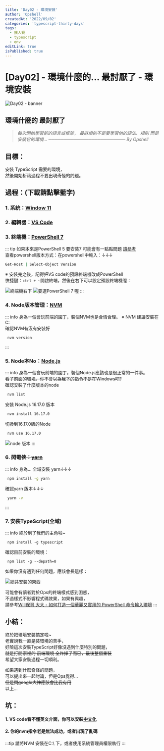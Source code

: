 ```yaml
---
title: 'Day02 - 環境安裝'
author: 'Opshell'
createdAt: '2022/09/02'
categories: 'typescript-thirty-days'
tags:
  - 鐵人賽
  - typescript
  - env
editLink: true
isPublished: true
---
```


# [Day02] - 環境什麼的... 最討厭了 - 環境安裝
![Day02 - banner](https://ithelp.ithome.com.tw/upload/images/20220902/20109918e4fpAeFASa.jpg)

## 環境什麼的 最討厭了
> *每次開始學習新的語言或框架，*
> *最麻煩的不是要學習他的語法、規則*
> *而是安裝它的環境...*
> *───────────────────────── By Opshell*

## 目標：
安裝 TypeScript 需要的環境，<br />
然後開始祈禱過程不要出現奇怪的問題。


## 過程：(下載請點擊藍字)
### 1. 系統：[Window 11](https://www.microsoft.com/zh-tw/software-download/windows11)
### 2. 編輯器：[VS Code](https://code.visualstudio.com/)
### 3. 終端機：[PowerShell 7](https://docs.microsoft.com/zh-tw/powershell/scripting/install/installing-powershell-on-windows?view=powershell-7.2)
::: tip
   如果本來是PowerShell 5 要安裝7 可能會有一點點問題 [請參考](https://docs.microsoft.com/zh-tw/powershell/scripting/whats-new/migrating-from-windows-powershell-51-to-powershell-7?view=powershell-7.2)<br />
   查看powershell版本方式：在powershell中輸入：↓↓↓

   ```sh
   Get-Host | Select-Object Version
   ```
   ※ 安裝完之後，記得把VS code的預設終端機改成PowerShell <br />
      快捷鍵：`ctrl + ~`開啟終端，然後在右下可以設定預設終端機喔：

   ![終端機右下](https://ithelp.ithome.com.tw/upload/images/20220902/20109918JMnbcVDkih.png)
   ![要選PowerShell 7 喔](https://ithelp.ithome.com.tw/upload/images/20220902/20109918wzqmchpUJ1.png)
:::

### 4. Node版本管理：[NVM](https://github.com/coreybutler/nvm-windows)
::: info
   身為一個會玩前端的園丁，裝個NVM也是合情合理。
   ※ NVM 建議安裝在C:\
   確認NVM有沒有安裝好
   ```sh
    nvm version
   ```
:::

### 5. Node本No：[Node.js](https://nodejs.org/zh-tw/)
::: info
   身為一個會玩前端的園丁，裝個Node.js應該也是很正常的一件事。<br />
   ~~看了前面的環境，你不會以為我下的指令不是在Windows吧?~~<br />
   確認安裝了什麼版本的node
   ```sh
    nvm list
   ```
   安裝 Node.js 16.17.0 版本
   ```sh
    nvm install 16.17.0
   ```
   切換到16.17.0版的Node
   ```sh
    nvm use 16.17.0
   ```
   ![node 版本](https://ithelp.ithome.com.tw/upload/images/20220902/20109918ZmCyzv0gIl.png)
:::

### 6. ~~閃電俠：[yarn](https://ithelp.ithome.com.tw/articles/10191745)~~
::: info
   身為...
   全域安裝 yarn↓↓↓
   ```sh
    npm install -g yarn
   ```
   確認yarn 版本↓↓↓
   ```sh
    yarn -v
   ```
:::

### 7. 安裝TypeScript(全域)
::: info
   終於到了我們的主角啦~
   ```
    npm install -g typescript
   ```
   確認目前安裝的環境：
   ```
    npm list -g --depath=0
   ```
   如果你沒有遇到任何問題，應該會長這樣：

   ![總共安裝的東西](https://ithelp.ithome.com.tw/upload/images/20220902/20109918wYus9cIckN.png)

   可能會有讀者對於Ops的終端樣式感到困惑，<br />
   不過樣式不影響程式碼效果，如果有興趣，<br />
   請參考[Will保哥 大大 - 如何打造一個華麗又實用的 PowerShell 命令輸入環境](https://blog.miniasp.com/post/2021/11/24/PowerShell-prompt-with-Oh-My-Posh-and-Windows-Terminal)
:::

## 小結：
終於把環境安裝搞定啦~<br />
老實說我一直是裝環境的苦手，<br />
好險這次安裝TypeScript好像沒遇到什麼特別的問題，<br />
~~就是打開家裡的 前端環境 全炸掉了而已，最後整個重裝~~<br />
希望大家安裝過程一切順利。

如果遇到什麼奇怪的問題，<br />
可以提出來一起討論，但是Ops覺得...<br />
~~但是問google大神應該會比我有用~~<br />
以上...


## 坑：
#### 1. VS code看不懂英文介面，你可以安裝[中文化](https://marketplace.visualstudio.com/items?itemName=MS-CEINTL.vscode-language-pack-zh-hant)
#### 2. 你的nvm指令老是無法成功，或者出現了亂碼
:::tip
   請將NVM 安裝在C:\ 下，或者使用系統管理員權限執行
:::